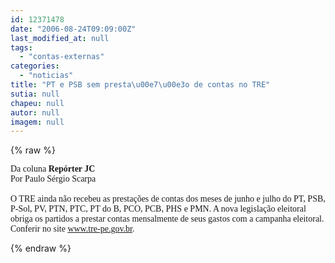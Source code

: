 ```yaml
---
id: 12371478
date: "2006-08-24T09:09:00Z"
last_modified_at: null
tags:
  - "contas-externas"
categories:
  - "noticias"
title: "PT e PSB sem presta\u00e7\u00e3o de contas no TRE"
sutia: null
chapeu: null
autor: null
imagem: null
---
```

{% raw %}
<p><FONT face=Verdana>Da coluna <STRONG>Repórter JC</STRONG><BR>Por Paulo Sérgio Scarpa<BR><BR>O TRE ainda não recebeu as prestações de contas dos meses de junho e julho do PT, PSB, P-Sol, PV, PTN, PTC, PT do B, PCO, PCB, PHS e PMN. A nova legislação eleitoral obriga os partidos a prestar contas mensalmente de seus gastos com a campanha eleitoral. Conferir no site </FONT><A href=\"https://www.tre-pe.gov.br\"><FONT face=Verdana>www.tre-pe.gov.br</FONT></A><FONT face=Verdana>.</FONT> </p>
{% endraw %}